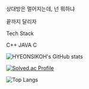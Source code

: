 상대방은 멀어지는데, 넌 뭐하냐

끝까지 달리자

Tech Stack

C++ JAVA C


![HYEONSIKOH's GitHub stats](https://github-readme-stats.vercel.app/api?username=HYEONSIKOH&show_icons=true&theme=radical)

[![Solved.ac Profile](http://mazassumnida.wtf/api/generate_badge?boj=ks0689)](https://solved.ac/ks0689)

![Top Langs](https://github-readme-stats.vercel.app/api/top-langs/?username=HYEONSIKOH&layout=compact&theme=radical)

